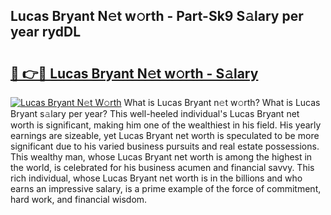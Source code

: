 ## Lucas Bryant N𝚎t w𝚘rth - Part-Sk9 S𝚊lary per year rydDL

# <h2><a href="http://gc54nc.nevu.top/?p=Lucas+Bryant">🔗 👉🔴 Lucas Bryant N𝚎t w𝚘rth - S𝚊lary</a></h2>

[![Lucas Bryant N𝚎t W𝚘rth](https://i.imgur.com/Oavwk0R.jpeg)](http://gc54nc.nevu.top/?p=Lucas+Bryant)
What is Lucas Bryant n𝚎t w𝚘rth? What is Lucas Bryant s𝚊lary per year?
This well-heeled individual's Lucas Bryant net worth is significant, making him one of the wealthiest in his field. His yearly earnings are sizeable, yet Lucas Bryant net worth is speculated to be more significant due to his varied business pursuits and real estate possessions. This wealthy man, whose Lucas Bryant net worth is among the highest in the world, is celebrated for his business acumen and financial savvy. This rich individual, whose Lucas Bryant net worth is in the billions and who earns an impressive salary, is a prime example of the force of commitment, hard work, and financial wisdom.
